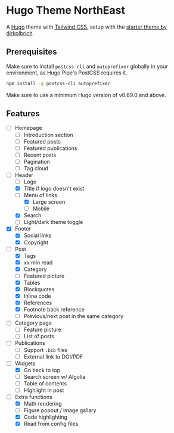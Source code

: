 # Hugo Theme NorthEast

A [Hugo](https://gohugo.io) theme with [Tailwind CSS](https://tailwindcss.com), setup with the [starter theme by dirkolbrich](https://github.com/dirkolbrich/hugo-theme-tailwindcss-starter).

## Prerequisites

Make sure to install `postcss-cli` and `autoprefixer` globally in your environment, as Hugo Pipe's PostCSS requires it.

```bash
npm install -g postcss-cli autoprefixer
```

Make sure to use a minimum Hugo version of v0.69.0 and above.

## Features

-   [ ] Homepage
    -   [ ] Introduction section
    -   [ ] Featured posts
    -   [ ] Featured publications
    -   [ ] Recent posts
    -   [ ] Pagination
    -   [ ] Tag cloud
-   [ ] Header
    -   [ ] Logo
    -   [x] Title if logo doesn't exist
    -   [ ] Menu of links
        -   [x] Large screen
        -   [ ] Mobile
    -   [x] Search
    -   [ ] Light/dark theme toggle
-   [x] Footer
    -   [x] Social links
    -   [x] Copyright
-   [ ] Post
    -   [x] Tags
    -   [x] xx min read
    -   [x] Category
    -   [ ] Featured picture
    -   [x] Tables
    -   [x] Blockquotes
    -   [x] Inline code
    -   [x] References
    -   [x] Footnote back reference
    -   [ ] Previous/next post in the same category
-   [ ] Category page
    -   [ ] Feature picture
    -   [ ] List of posts
-   [ ] Publications
    -   [ ] Support `.bib` files
    -   [ ] External link to DOI/PDF
-   [ ] Widgets
    -   [x] Go back to top
    -   [ ] Search screen w/ Algolia
    -   [ ] Table of contents
    -   [ ] Highlight in post
-   [ ] Extra functions
    -   [x] Math rendering
    -   [ ] Figure popout / image gallary
    -   [x] Code highlighting
    -   [x] Read from config files
